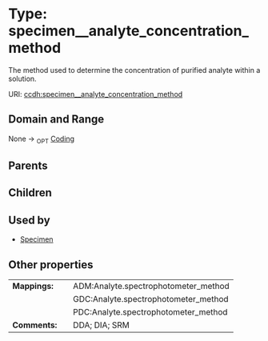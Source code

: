 
# Type: specimen__analyte_concentration_method


The method used to determine the concentration of purified analyte  within a solution.

URI: [ccdh:specimen__analyte_concentration_method](https://example.org/ccdh/specimen__analyte_concentration_method)


## Domain and Range

None ->  <sub>OPT</sub> [Coding](Coding.md)

## Parents


## Children


## Used by

 * [Specimen](Specimen.md)

## Other properties

|  |  |  |
| --- | --- | --- |
| **Mappings:** | | ADM:Analyte.spectrophotometer_method |
|  | | GDC:Analyte.spectrophotometer_method |
|  | | PDC:Analyte.spectrophotometer_method |
| **Comments:** | | DDA; DIA; SRM |

